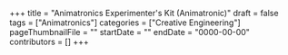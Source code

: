 +++
title = "Animatronics Experimenter's Kit (Animatronic)"
draft = false
tags = ["Animatronics"]
categories = ["Creative Engineering"]
pageThumbnailFile = ""
startDate = ""
endDate = "0000-00-00"
contributors = []
+++
